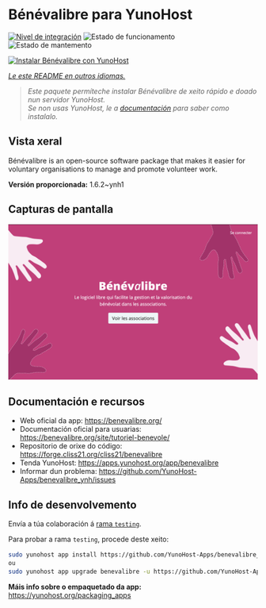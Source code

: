 <!--
NOTA: Este README foi creado automáticamente por <https://github.com/YunoHost/apps/tree/master/tools/readme_generator>
NON debe editarse manualmente.
-->

# Bénévalibre para YunoHost

[![Nivel de integración](https://apps.yunohost.org/badge/integration/benevalibre)](https://ci-apps.yunohost.org/ci/apps/benevalibre/)
![Estado de funcionamento](https://apps.yunohost.org/badge/state/benevalibre)
![Estado de mantemento](https://apps.yunohost.org/badge/maintained/benevalibre)

[![Instalar Bénévalibre con YunoHost](https://install-app.yunohost.org/install-with-yunohost.svg)](https://install-app.yunohost.org/?app=benevalibre)

*[Le este README en outros idiomas.](./ALL_README.md)*

> *Este paquete permíteche instalar Bénévalibre de xeito rápido e doado nun servidor YunoHost.*  
> *Se non usas YunoHost, le a [documentación](https://yunohost.org/install) para saber como instalalo.*

## Vista xeral

Bénévalibre is an open-source software package that makes it easier for voluntary organisations to manage and promote volunteer work.


**Versión proporcionada:** 1.6.2~ynh1

## Capturas de pantalla

![Captura de pantalla de Bénévalibre](./doc/screenshots/screenshot.png)

## Documentación e recursos

- Web oficial da app: <https://benevalibre.org/>
- Documentación oficial para usuarias: <https://benevalibre.org/site/tutoriel-benevole/>
- Repositorio de orixe do código: <https://forge.cliss21.org/cliss21/benevalibre>
- Tenda YunoHost: <https://apps.yunohost.org/app/benevalibre>
- Informar dun problema: <https://github.com/YunoHost-Apps/benevalibre_ynh/issues>

## Info de desenvolvemento

Envía a túa colaboración á [rama `testing`](https://github.com/YunoHost-Apps/benevalibre_ynh/tree/testing).

Para probar a rama `testing`, procede deste xeito:

```bash
sudo yunohost app install https://github.com/YunoHost-Apps/benevalibre_ynh/tree/testing --debug
ou
sudo yunohost app upgrade benevalibre -u https://github.com/YunoHost-Apps/benevalibre_ynh/tree/testing --debug
```

**Máis info sobre o empaquetado da app:** <https://yunohost.org/packaging_apps>
